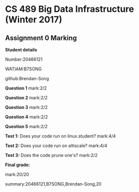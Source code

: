 # CS 489 Big Data Infrastructure (Winter 2017)
## Assignment 0 Marking
**Student details**

Number:20466121

WATIAM:B7SONG

github:Brendan-Song

**Question 1**
mark:2/2

**Question 2**
mark:2/2

**Question 3**
mark:2/2

**Question 4**
mark:2/2

**Question 5**
mark:2/2

**Test 1:** Does your code run on linux.student?
mark:4/4

**Test 2:** Does your code run on altiscale?
mark:4/4

**Test 3:** Does the code prune one's?
mark:2/2


**Final grade:**

mark:20/20

summary:20466121,B7SONG,Brendan-Song,20
